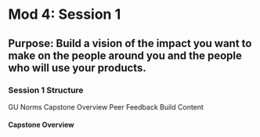 # Mod 4: Session 1

## Purpose:  Build a vision of the impact you want to make on the people around you and the people who will use your products. 

### Session 1 Structure

GU Norms
Capstone Overview
Peer Feedback
Build Content

#### Capstone Overview
